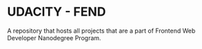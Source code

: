 # UDACITY - FEND

A repository that hosts all projects that are a part of Frontend Web Developer Nanodegree Program. 
